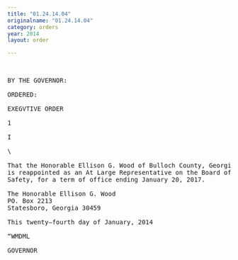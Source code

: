 ```yaml
---
title: "01.24.14.04"
originalname: "01.24.14.04"
category: orders
year: 2014
layout: order

---
```

<pre>
 

BY THE GOVERNOR:

ORDERED:

EXEGVTIVE ORDER

1

I

\

That the Honorable Ellison G. Wood of Bulloch County, Georgia,
is reappointed as an At Large Representative on the Board of Public
Safety, for a term of office ending January 20, 2017.

The Honorable Ellison G. Wood
PO. Box 2213
Statesboro, Georgia 30459

This twenty—fourth day of January, 2014

“WMDML

GOVERNOR

</pre>
